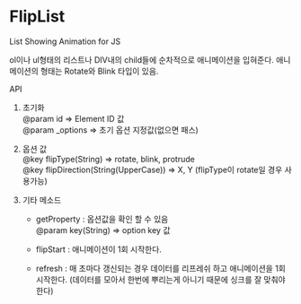 # FlipList
List Showing Animation for JS

ol이나 ul형태의 리스트나 DIV내의 child들에 순차적으로 애니메이션을 입혀준다.
애니메이션의 형태는 Rotate와 Blink 타입이 있음.

API

1. 초기화<br>
	@param id => Element ID 값<br>
	@param _options => 초기 옵션 지정값(없으면 패스)

2. 옵션 값<br>
	@key flipType(String) => rotate, blink, protrude <br>
	@key flipDirection(String(UpperCase)) => X, Y (flipType이 rotate일 경우 사용가능)

3. 기타 메소드
	- getProperty : 옵션값을 확인 할 수 있음<br>
		@param key(String) => option key 값
	
	- flipStart : 애니메이션이 1회 시작한다.

	- refresh : 매 초마다 갱신되는 경우 데이터를 리프레쉬 하고 애니메이션을 1회 시작한다. 
		    (데이터를 모아서 한번에 뿌리는게 아니기 때문에 싱크를 잘 맞춰야 한다)
